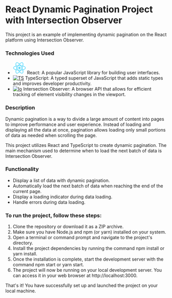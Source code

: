 # React Dynamic Pagination Project with Intersection Observer

This project is an example of implementing dynamic pagination on the React platform using Intersection Observer.
### Technologies Used
* <a href="#"><img src="https://raw.githubusercontent.com/devicons/devicon/1119b9f84c0290e0f0b38982099a2bd027a48bf1/icons/react/react-original.svg" title="React" alt="React" width="40" height="40"></a> React: A popular JavaScript library for building user interfaces.
* <a href="#"><img src="https://raw.githubusercontent.com/KirjenK/devicon/1119b9f84c0290e0f0b38982099a2bd027a48bf1/icons/typescript/typescript-original.svg" title="TS" alt="TS" width="40" height="40"></a> TypeScript:  A typed superset of JavaScript that adds static types and improves developer productivity.
* <a href="#"><img src="https://davidwalsh.name/demo/intersectionobserver/observer.png" title="Intersection Obs" alt="Io" width="40" height="40"></a> Intersection Observer: A browser API that allows for efficient tracking of element visibility changes in the viewport.

### Description

Dynamic pagination is a way to divide a large amount of content into pages to improve performance and user experience. Instead of loading and displaying all the data at once, pagination allows loading only small portions of data as needed when scrolling the page.

This project utilizes React and TypeScript to create dynamic pagination. The main mechanism used to determine when to load the next batch of data is Intersection Observer.

### Functionality
* Display a list of data with dynamic pagination.
* Automatically load the next batch of data when reaching the end of the current page.
* Display a loading indicator during data loading.
* Handle errors during data loading.

### To run the project, follow these steps:

1.  Clone the repository or download it as a ZIP archive.
2.  Make sure you have Node.js and npm (or yarn) installed on your system.
3. Open a terminal or command prompt and navigate to the project's directory.
4. Install the project dependencies by running the command npm install or yarn install.
5. Once the installation is complete, start the development server with the command npm start or yarn start.
6. The project will now be running on your local development server. You can access it in your web browser at http://localhost:3000.
  
That's it! You have successfully set up and launched the project on your local machine.
